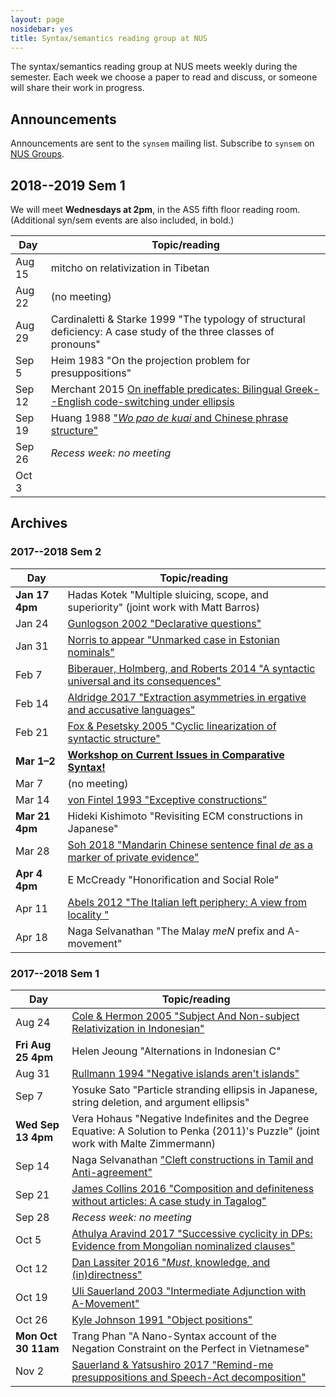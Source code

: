 ```yaml
---
layout: page
nosidebar: yes
title: Syntax/semantics reading group at NUS
---
```


The syntax/semantics reading group at NUS meets weekly during the semester. Each week we choose a paper to read and discuss, or someone will share their work in progress.

## Announcements

Announcements are sent to the `synsem` mailing list. Subscribe to `synsem` on [NUS Groups](https://groups.nus.edu.sg/NUSgroups/).

## 2018--2019 Sem 1

We will meet **Wednesdays at 2pm**, in the AS5 fifth floor reading room. (Additional syn/sem events are also included, in bold.)

| Day    | Topic/reading                                                                 |
|--------|-------------------------------------------------------------------------------|
| Aug 15 | mitcho on relativization in Tibetan |
| Aug 22 | (no meeting) |
| Aug 29 | Cardinaletti & Starke 1999 "The typology of structural deficiency: A case study of the three classes of pronouns" |
| Sep 5 | Heim 1983 "On the projection problem for presuppositions" |
| Sep 12 | Merchant 2015 [On ineffable predicates: Bilingual Greek--English code-switching under ellipsis](http://home.uchicago.edu/merchant/pubs/CodeSwitchingEllipsisMerchant2015.pdf) |
| Sep 19 | Huang 1988 ["*Wo pao de kuai* and Chinese phrase structure"](http://scholar.harvard.edu/files/ctjhuang/files/1988.wopaodekuai.pdf) |
| Sep 26 | *Recess week: no meeting* |
| Oct 3 | |

## Archives

### 2017--2018 Sem 2

| Day    | Topic/reading                                                                 |
|--------|-------------------------------------------------------------------------------|
| **Jan 17 4pm** | Hadas Kotek "Multiple sluicing, scope, and superiority" (joint work with Matt Barros) |
| Jan 24 | [Gunlogson 2002 "Declarative questions"](https://journals.linguisticsociety.org/proceedings/index.php/SALT/article/viewFile/2860/2600) |
| Jan 31 | [Norris to appear "Unmarked case in Estonian nominals"](https://link.springer.com/article/10.1007/s11049-017-9377-9) |
| Feb 7  | [Biberauer, Holmberg, and Roberts 2014 "A syntactic universal and its consequences"](http://eprint.ncl.ac.uk/file_store/production/177510/2DEDF827-5A07-410C-A7B7-EB999072748E.pdf) |
| Feb 14 | [Aldridge 2017 "Extraction asymmetries in ergative and accusative languages"](https://glowlinguistics.org/asia11/wp-content/uploads/sites/3/2017/11/v1-aldridge.pdf) |
| Feb 21 | [Fox & Pesetsky 2005 "Cyclic linearization of syntactic structure"](http://linguistics.berkeley.edu/~syntax-circle/syntax-group/spr06/foxpesetsky2005.pdf) |
| **Mar 1–2** | [**Workshop on Current Issues in Comparative Syntax!**](https://lingconf.com/compsyn/) |
| Mar 7 | (no meeting) |
| Mar 14 | [von Fintel 1993 "Exceptive constructions"](https://link.springer.com/article/10.1007/BF00372560) |
| **Mar 21 4pm** | Hideki Kishimoto "Revisiting ECM constructions in Japanese" |
| Mar 28 | [Soh 2018 "Mandarin Chinese sentence final *de* as a marker of private evidence"](https://journals.linguisticsociety.org/proceedings/index.php/PLSA/article/view/4307) |
| **Apr 4 4pm** | E McCready "Honorification and Social Role" |
| Apr 11 | [Abels 2012 "The Italian left periphery: A view from locality "](https://www.mitpressjournals.org/doi/abs/10.1162/LING_a_00084) |
| Apr 18 | Naga Selvanathan "The Malay *meN* prefix and A-movement" |

### 2017--2018 Sem 1

| Day    | Topic/reading                                                                 |
|--------|-------------------------------------------------------------------------------|
| Aug 24 | [Cole & Hermon 2005 "Subject And Non-subject Relativization in Indonesian"](https://link-springer-com.libproxy1.nus.edu.sg/article/10.1007%2Fs10831-004-2703-3) |
| **Fri Aug 25 4pm** | Helen Jeoung "Alternations in Indonesian C" |
| Aug 31 | [Rullmann 1994 "Negative islands aren't islands"](http://lingserver.arts.ubc.ca/linguistics/sites/default/files/LSA94P.pdf) |
| Sep  7 | Yosuke Sato "Particle stranding ellipsis in Japanese, string deletion, and argument ellipsis" |
| **Wed Sep 13 4pm** | Vera Hohaus "Negative Indefinites and the Degree Equative: A Solution to Penka (2011)'s Puzzle" (joint work with Malte Zimmermann) |
| Sep 14 | Naga Selvanathan ["Cleft constructions in Tamil and Anti-agreement"](http://lingbuzz.auf.net/lingbuzz/003681) |
| Sep 21 | [James Collins 2016 "Composition and definiteness without articles: A case study in Tagalog"](http://web.stanford.edu/~jamesnc/nels46-collins.pdf) |
| Sep 28 | *Recess week: no meeting* |
| Oct 5  | [Athulya Aravind 2017 "Successive cyclicity in DPs: Evidence from Mongolian nominalized clauses"](http://lingbuzz.auf.net/lingbuzz/003678) |
| Oct 12 | [Dan Lassiter 2016 "*Must*, knowledge, and (in)directness"](https://link.springer.com/article/10.1007/s11050-016-9121-8) |
| Oct 19 | [Uli Sauerland 2003 "Intermediate Adjunction with A-Movement"](https://muse.jhu.edu/article/42196) |
| Oct 26 | [Kyle Johnson 1991 "Object positions"](https://link.springer.com/article/10.1007/BF00134751) |
| **Mon Oct 30 11am** | Trang Phan "A Nano-Syntax account of the Negation Constraint on the Perfect in Vietnamese" |
| Nov  2 | [Sauerland & Yatsushiro 2017 "Remind-me presuppositions and Speech-Act decomposition"](https://muse.jhu.edu/article/674245) |

